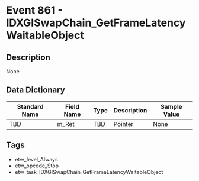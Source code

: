 # Event 861 - IDXGISwapChain_GetFrameLatencyWaitableObject

## Description
None

## Data Dictionary
|Standard Name|Field Name|Type|Description|Sample Value|
|---|---|---|---|---|
|TBD|m_Ret|TBD|Pointer|None|None|

## Tags
* etw_level_Always
* etw_opcode_Stop
* etw_task_IDXGISwapChain_GetFrameLatencyWaitableObject